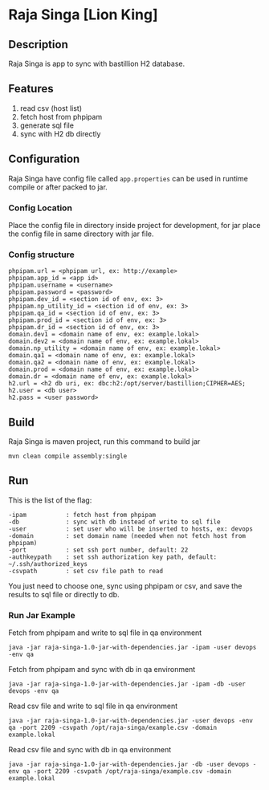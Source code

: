# Raja Singa [Lion King]
## Description
Raja Singa is app to sync with bastillion H2 database.

## Features
1. read csv (host list)
2. fetch host from phpipam
3. generate sql file
4. sync with H2 db directly

## Configuration
Raja Singa have config file called `app.properties` can be used in runtime compile or after packed to jar.

### Config Location
Place the config file in directory inside project for development, for jar place the config file in same directory with jar file. 

### Config structure
```
phpipam.url = <phpipam url, ex: http://example>
phpipam.app_id = <app id>
phpipam.username = <username>
phpipam.password = <password>
phpipam.dev_id = <section id of env, ex: 3>
phpipam.np_utility_id = <section id of env, ex: 3>
phpipam.qa_id = <section id of env, ex: 3>
phpipam.prod_id = <section id of env, ex: 3>
phpipam.dr_id = <section id of env, ex: 3>
domain.dev1 = <domain name of env, ex: example.lokal>
domain.dev2 = <domain name of env, ex: example.lokal>
domain.np_utility = <domain name of env, ex: example.lokal>
domain.qa1 = <domain name of env, ex: example.lokal>
domain.qa2 = <domain name of env, ex: example.lokal>
domain.prod = <domain name of env, ex: example.lokal>
domain.dr = <domain name of env, ex: example.lokal>
h2.url = <h2 db uri, ex: dbc:h2:/opt/server/bastillion;CIPHER=AES;
h2.user = <db user>
h2.pass = <user password>
```

## Build
Raja Singa is maven project, run this command to build jar
```
mvn clean compile assembly:single
```

## Run
This is the list of the flag:
```
-ipam           : fetch host from phpipam
-db             : sync with db instead of write to sql file
-user           : set user who will be inserted to hosts, ex: devops
-domain         : set domain name (needed when not fetch host from phpipam)
-port           : set ssh port number, default: 22
-authkeypath    : set ssh authorization key path, default: ~/.ssh/authorized_keys
-csvpath        : set csv file path to read
```
You just need to choose one, sync using phpipam or csv, and save the results to sql file or directly to db.

### Run Jar Example
Fetch from phpipam and write to sql file in qa environment
```
java -jar raja-singa-1.0-jar-with-dependencies.jar -ipam -user devops -env qa
```
Fetch from phpipam and sync with db in qa environment
```
java -jar raja-singa-1.0-jar-with-dependencies.jar -ipam -db -user devops -env qa
```
Read csv file and write to sql file in qa environment
```
java -jar raja-singa-1.0-jar-with-dependencies.jar -user devops -env qa -port 2209 -csvpath /opt/raja-singa/example.csv -domain example.lokal
```
Read csv file and sync with db in qa environment
```
java -jar raja-singa-1.0-jar-with-dependencies.jar -db -user devops -env qa -port 2209 -csvpath /opt/raja-singa/example.csv -domain example.lokal
```